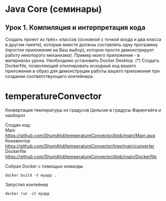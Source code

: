 
# Java Core (семинары)
## Урок 1. Компиляция и интерпретация кода
Создать проект из трёх+ классов (основной с точкой входа и два класса в другом пакете),
которые вместе должны составлять одну программу (простое приложение на Ваш выбор), которое просто демонстрирует работу некоторого механизма).
Пример моего приложения - в материалах урока.
Необходимо установить Docker Desktop.
(*) Создать Dockerfile, позволяющий откопировать исходный код вашего приложения в образ для демонстрации работы вашего приложения при создании соответствующего контейнера.

# temperatureConvector
Конвертация температуры из градусов Цельсия в градусы Фаренгейта и наоборот

Создан код:<br>
Main https://github.com/ShumAhd/temperatureConvector/blob/main/Main.java
<br>Коневектор https://github.com/ShumAhd/temperatureConvector/tree/main/converter
<br>Dockerfile https://github.com/ShumAhd/temperatureConvector/blob/main/Dockerfile

Собрал Docker с помощью команды 
```
docker build -t myapp .
```
Запустил контейнер
```
docker run -it myapp
```